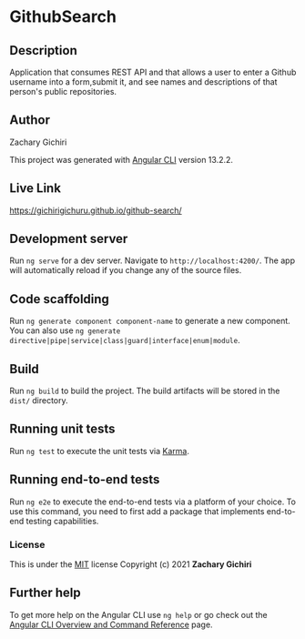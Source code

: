 # GithubSearch
## Description
Application that consumes REST API and that allows a user to enter a Github username into a form,submit it, and see names and descriptions of that person's public repositories.

## Author
Zachary Gichiri

This project was generated with [Angular CLI](https://github.com/angular/angular-cli) version 13.2.2.

## Live Link
https://gichirigichuru.github.io/github-search/

## Development server

Run `ng serve` for a dev server. Navigate to `http://localhost:4200/`. The app will automatically reload if you change any of the source files.

## Code scaffolding

Run `ng generate component component-name` to generate a new component. You can also use `ng generate directive|pipe|service|class|guard|interface|enum|module`.

## Build

Run `ng build` to build the project. The build artifacts will be stored in the `dist/` directory.

## Running unit tests

Run `ng test` to execute the unit tests via [Karma](https://karma-runner.github.io).

## Running end-to-end tests

Run `ng e2e` to execute the end-to-end tests via a platform of your choice. To use this command, you need to first add a package that implements end-to-end testing capabilities.

### License
This is under the [MIT](LICENSE) license
Copyright (c) 2021 **Zachary Gichiri**

## Further help

To get more help on the Angular CLI use `ng help` or go check out the [Angular CLI Overview and Command Reference](https://angular.io/cli) page.
